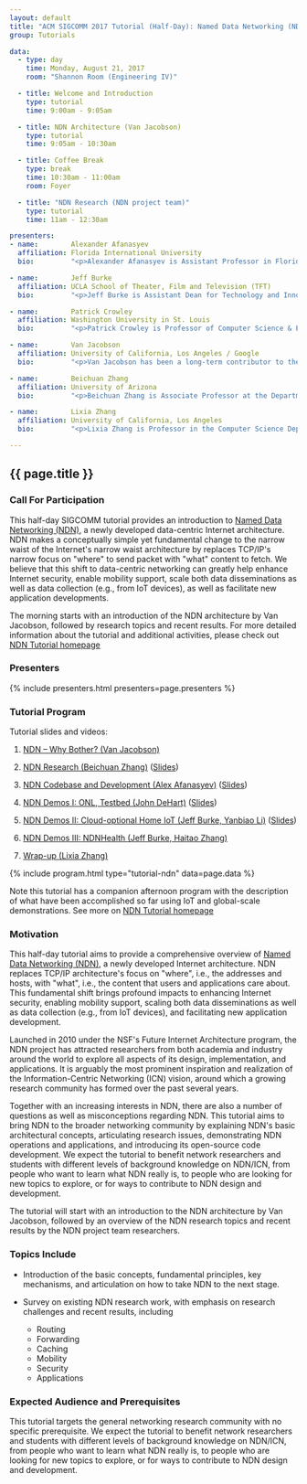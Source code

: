 ```yaml
---
layout: default
title: "ACM SIGCOMM 2017 Tutorial (Half-Day): Named Data Networking (NDN) Tutorial"
group: Tutorials

data:
  - type: day
    time: Monday, August 21, 2017
    room: "Shannon Room (Engineering IV)"

  - title: Welcome and Introduction
    type: tutorial
    time: 9:00am - 9:05am

  - title: NDN Architecture (Van Jacobson)
    type: tutorial
    time: 9:05am - 10:30am

  - title: Coffee Break
    type: break
    time: 10:30am - 11:00am
    room: Foyer

  - title: "NDN Research (NDN project team)"
    type: tutorial
    time: 11am - 12:30am

presenters:
- name:        Alexander Afanasyev
  affiliation: Florida International University
  bio:         "<p>Alexander Afanasyev is Assistant Professor in Florida International University, Miami.  He received his Ph.D. degree in computer science from UCLA in 2013.  His research focus is on the next-generation Internet architecture as part of the Named Data Networking (NDN) project. His research interests include a variety of topics that are vital for the success of NDN, including scalability of name-based routing, auto-configuration, distributed data synchronization, application and network security.  Dr. Afanasyev is also leading the development effort of the overall NDN codebase.</p>"

- name:        Jeff Burke
  affiliation: UCLA School of Theater, Film and Television (TFT)
  bio:         "<p>Jeff Burke is Assistant Dean for Technology and Innovation at the UCLA School of Theater, Film and Television (TFT), where he has been a faculty member since 2001.  His research explores the intersections of the built environment, computer networks, and storytelling. He has produced, managed, programmed, and designed performances, short films, new genre art installations and new facility construction internationally for over fifteen years, incorporating emerging technologies as part of these projects and creative works.  Burke co-founded REMAP, a joint center of TFT and the Henry Samueli School of Engineering and Applied Science, which uses a mixture of research, artistic production, and community engagement to investigate the interrelationships among culture, community, and technology. From 2006-2012, Burke was the area lead for participatory sensing at the NSF Center for Embedded Networked Sensing (CENS). He is Co-PI and application team lead for the Named Data Networking research project. </p>"

- name:        Patrick Crowley
  affiliation: Washington University in St. Louis
  bio:         "<p>Patrick Crowley is Professor of Computer Science & Engineering at Washington University in St. Louis, where he directs the Applied Research Lab. He is also founder and CTO of Observable Networks, a cloud-native network security company. His research interests are in computer and network systems architecture, with a current focus on information-centric networking, programmable network systems design, and the invention of superior network monitoring and security techniques.</p>"

- name:        Van Jacobson
  affiliation: University of California, Los Angeles / Google
  bio:         "<p>Van Jacobson has been a long-term contributor to the Internet. His algorithms for the Transmission Control Protocol (TCP) saved Internet from congestion collapse in 1980's and are used by over 90% of Internet hosts today. He developed the blueprint of Named Data Networking (NDN) 10 years ago and continues to serve as the NDN architect.</p>"

- name:        Beichuan Zhang
  affiliation: University of Arizona
  bio:         "<p>Beichuan Zhang is Associate Professor at the Department of Computer Science, the University of Arizona. His research interest is in Internet routing architectures and protocols. He has been working on Named Data Networking, green networking, and inter-domain routing. He received the Applied Networking Research Prize in 2011 by ISOC and IRTF, and best paper awards at IEEE ICDCS in 2005 and IWQoS in 2014. Dr. Zhang received Ph.D. from UCLA and B.S. from Peking University.</p>"

- name:        Lixia Zhang
  affiliation: University of California, Los Angeles
  bio:         "<p>Lixia Zhang is Professor in the Computer Science Department of UCLA.  She received her Ph.D in computer science from MIT and was a member of the research staff at Xerox PARC before joining UCLA. She is a fellow of ACM and IEEE, the recipient of IEEE Internet Award, and the holder of UCLA Postel Chair in Computer Science.  Since 2010 she has been leading the effort on the design and development of the NDN architecture.</p>"

---
```


## {{ page.title }}

### Call For Participation

This half-day SIGCOMM tutorial provides an introduction to [Named Data Networking (NDN)](https://named-data.net/), a newly developed data-centric Internet architecture.
NDN makes a conceptually simple yet fundamental change to the narrow waist of the Internet's narrow waist architecture by replaces TCP/IP's narrow focus on "where" to send packet with "what" content to fetch. We believe that this shift to data-centric networking can greatly help enhance Internet security, enable mobility support, scale both data disseminations as well as data collection (e.g., from IoT devices), as well as facilitate new application developments.

The morning starts with an introduction of the NDN architecture by Van Jacobson, followed by research topics and recent results.
For more detailed information about the tutorial and additional activities, please check out [NDN Tutorial homepage](https://named-data.net/tutorials/sigcomm2017/)

### Presenters

{% include presenters.html presenters=page.presenters %}

### Tutorial Program

Tutorial slides and videos:

1. [NDN – Why Bother? (Van Jacobson)](https://youtu.be/uvnP-_R-RYA)

2. [NDN Research (Beichuan Zhang)](https://youtu.be/1BOU-Dky93I) ([Slides](https://named-data.net/tutorials/sigcomm2017/assets/slides/3-research.pdf))

3. [NDN Codebase and Development (Alex Afanasyev)](https://youtu.be/5fncxmCPsdw) ([Slides](https://named-data.net/tutorials/sigcomm2017/assets/slides/4-codebase-overview.pdf))

4. [NDN Demos I: ONL, Testbed (John DeHart)](https://youtu.be/KhPqFPg4oWo) ([Slides](https://named-data.net/tutorials/sigcomm2017/assets/slides/5-demo-1.pdf))

5. [NDN Demos II: Cloud-optional Home IoT (Jeff Burke, Yanbiao Li)](https://youtu.be/9e9cnQVZcJE) ([Slides](https://named-data.net/tutorials/sigcomm2017/assets/slides/6-demo-2.pdf))

6. [NDN Demos III: NDNHealth (Jeff Burke, Haitao Zhang)](https://youtu.be/k74e8w3JbBw)

7. [Wrap-up (Lixia Zhang)](https://youtu.be/Bs06zntYI9c)

{% include program.html type="tutorial-ndn" data=page.data %}

Note this tutorial has a companion afternoon program with the description of what have been accomplished so far using IoT and global-scale demonstrations.
See more on [NDN Tutorial homepage](https://named-data.net/tutorials/sigcomm2017/)

### Motivation

This half-day tutorial aims to provide a comprehensive overview of [Named Data Networking (NDN)](https://named-data.net/), a newly developed Internet architecture. NDN replaces TCP/IP architecture's focus on "where", i.e., the addresses and hosts, with "what", i.e., the content that users and applications care about. This fundamental shift brings profound impacts to enhancing Internet security, enabling mobility support, scaling both data disseminations as well as data collection (e.g., from IoT devices), and facilitating new application development.

Launched in 2010 under the NSF's Future Internet Architecture program, the NDN project has attracted researchers from both academia and industry around the world to explore all aspects of its design, implementation, and applications.  It is arguably the most prominent inspiration and realization of the Information-Centric Networking (ICN) vision, around which a growing research community has formed over the past several years.

Together with an increasing interests in NDN, there are also a number of questions as well as misconceptions regarding NDN.  This tutorial aims to bring NDN to the broader networking community by explaining NDN's basic architectural concepts, articulating research issues, demonstrating NDN operations and applications, and introducing its open-source code development. We expect the tutorial to benefit network researchers and students with different levels of background knowledge on NDN/ICN, from people who want to learn what NDN really is, to people who are looking for new topics to explore, or for ways to contribute to NDN design and development.

The tutorial will start with an introduction to the NDN architecture by Van Jacobson, followed by an overview of the NDN research topics and recent results by the NDN project team researchers.

### Topics Include

- Introduction of the basic concepts, fundamental principles, key mechanisms, and articulation on how to take NDN to the next stage.

- Survey on existing NDN research work, with emphasis on research challenges and recent results, including

    - Routing
    - Forwarding
    - Caching
    - Mobility
    - Security
    - Applications

### Expected Audience and Prerequisites

This tutorial targets the general networking research community with no specific prerequisite. We expect the tutorial to benefit network researchers and students with different levels of background knowledge on NDN/ICN, from people who want to learn what NDN really is, to people who are looking for new topics to explore, or for ways to contribute to NDN design and development.
